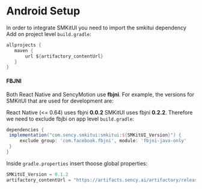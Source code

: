 # Android Setup

In order to integrate SMKitUI you need to import the smkitui dependency
Add on project level `build.gradle`:
 ```groovy
allprojects {
    maven {
        url ${artifactory_contentUrl}
    }
}
```
#### FBJNI

Both React Native and SencyMotion use **fbjni**. For example, the versions for SMKitUI that are used for
development are:

React Native (<= 0.64) uses fbjni **0.0.2**
SMKitUI uses fbjni **0.2.2**.
Therefore we need to exclude fbjbi on app level `build.gradle`:
 ```groovy
dependencies {
  implementation("com.sency.smkitui:smkitui:${SMKitUI_Version}") {
      exclude group: 'com.facebook.fbjni', module: 'fbjni-java-only'
  }
}
```

Inside `gradle.properties` insert thoose global properties:
```groovy
SMKitUI_Version = 0.1.2
artifactory_contentUrl = "https://artifacts.sency.ai/artifactory/release"
```
